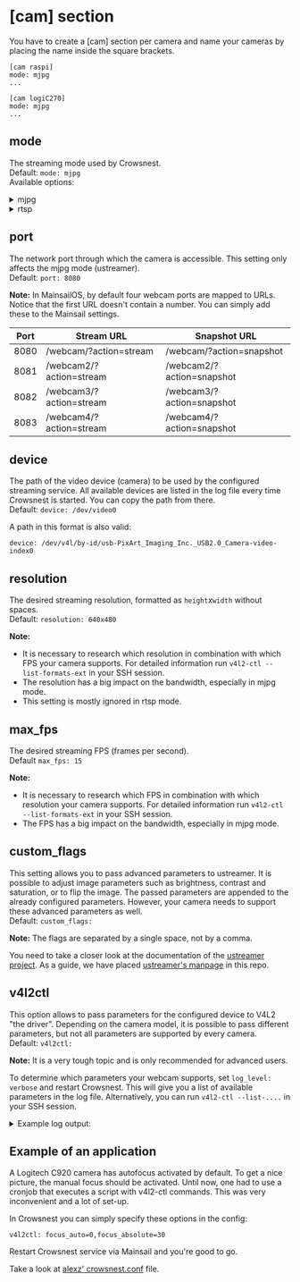 # \[cam] section

You have to create a \[cam] section per camera and name your cameras by placing the name inside the square brackets.

```
[cam raspi]
mode: mjpg
...

[cam logiC270]
mode: mjpg
...
```



## **mode**

The streaming mode used by Crowsnest.\
Default: `mode: mjpg`\
Available options:

<details>

<summary>mjpg</summary>

This mode uses the mjpg protocol and streams with ustreamer. It's basically a series of jpeg images. This mode uses a lot of bandwidth depending on the resolution and frame rate set.

</details>

<details>

<summary>rtsp</summary>

This mode uses the rtsp protocol, which uses h.264 as format. The advantage is the low bandwidth. The disadvantage is that it cannot be displayed in Mainsail. The stream can be watched in external programmes such as [VLC](https://www.videolan.org/).\
**The stream's URL becomes `rtsp://<printer-ip-or-name>:8554/<your-camera-section-name>`**\
Example: `rtsp://mainsailos.local:8554/raspi`

</details>

## **port**

The network port through which the camera is accessible. This setting only affects the mjpg mode (ustreamer).\
Default: `port: 8080`

**Note:** In MainsailOS, by default four webcam ports are mapped to URLs. Notice that the first URL doesn't contain a number. You can simply add these to the Mainsail settings.

| Port | Stream URL              | Snapshot URL              |
| ---- | ----------------------- | ------------------------- |
| 8080 | /webcam/?action=stream  | /webcam/?action=snapshot  |
| 8081 | /webcam2/?action=stream | /webcam2/?action=snapshot |
| 8082 | /webcam3/?action=stream | /webcam3/?action=snapshot |
| 8083 | /webcam4/?action=stream | /webcam4/?action=snapshot |



## **device**

The path of the video device (camera) to be used by the configured streaming service. All available devices are listed in the log file every time Crowsnest is started. You can copy the path from there.\
Default: `device: /dev/video0`

A path in this format is also valid:

```
device: /dev/v4l/by-id/usb-PixArt_Imaging_Inc._USB2.0_Camera-video-index0
```



## **resolution**

The desired streaming resolution, formatted as `height`x`width` without spaces.\
Default: `resolution: 640x480`

**Note:**

* It is necessary to research which resolution in combination with which FPS your camera supports. For detailed information run `v4l2-ctl --list-formats-ext` in your SSH session.
* The resolution has a big impact on the bandwidth, especially in mjpg mode.
* This setting is mostly ignored in rtsp mode.



## **max\_fps**

The desired streaming FPS (frames per second).\
Default `max_fps: 15`

**Note:**

* It is necessary to research which FPS in combination with which resolution your camera supports. For detailed information run `v4l2-ctl --list-formats-ext` in your SSH session.
* The FPS has a big impact on the bandwidth, especially in mjpg mode.



## **custom\_flags**

This setting allows you to pass advanced parameters to ustreamer. It is possible to adjust image parameters such as brightness, contrast and saturation, or to flip the image. The passed parameters are appended to the already configured parameters. However, your camera needs to support these advanced parameters as well.\
Default: `custom_flags:`

**Note:** The flags are separated by a single space, not by a comma.

You need to take a closer look at the documentation of the [ustreamer project](https://github.com/pikvm/ustreamer). As a guide, we have placed [ustreamer's manpage](https://github.com/lixxbox/crowsnest/blob/readme/ustreamer\_manpage.md) in this repo.



## **v4l2ctl**

This option allows to pass parameters for the configured device to V4L2 "the driver". Depending on the camera model, it is possible to pass different parameters, but not all parameters are supported by every camera.\
Default: `v4l2ctl:`

**Note:** It is a very tough topic and is only recommended for advanced users.

To determine which parameters your webcam supports, set `log_level: verbose` and restart Crowsnest. This will give you a list of available parameters in the log file. Alternatively, you can run `v4l2-ctl --list-....` in your SSH session.

<details>

<summary>Example log output:</summary>



</details>



## **Example of an application**

A Logitech C920 camera has autofocus activated by default. To get a nice picture, the manual focus should be activated. Until now, one had to use a cronjob that executes a script with v4l2-ctl commands. This was very inconvenient and a lot of set-up.

In Crowsnest you can simply specify these options in the config:

```
v4l2ctl: focus_auto=0,focus_absolute=30
```

Restart Crowsnest service via Mainsail and you're good to go.

Take a look at [alexz' crowsnest.conf](https://github.com/zellneralex/klipper\_config/blob/master/crowsnest.conf) file.
